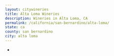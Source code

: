 ```yaml
---
layout: citywineries
title: Alta Loma Wineries
description: Wineries in Alta Loma, CA
permalink: /california/san-bernardino/alta-loma/
state: ca
county: san bernardino
city: alta loma
---
```

-

